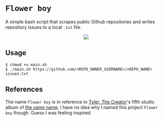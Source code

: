 # `Flower boy`

A simple bash script that scrapes public Github repositories and writes repository issues to a local `.txt` file.

<div align="center">
    <img src="https://upload.wikimedia.org/wikipedia/en/thumb/c/c3/Tyler%2C_the_Creator_-_Flower_Boy.png/220px-Tyler%2C_the_Creator_-_Flower_Boy.png">
</div>

## Usage 

```console
$ chmod +x main.sh
$ ./main.sh https://github.com/<REPO_OWNER_USERNAME>/<REPO_NAME> issues.txt
```

## References

The name `Flower boy` is in reference to [Tyler, The Creator](https://genius.com/artists/Tyler-the-creator)'s fifth studio album of [the same name](https://en.wikipedia.org/wiki/Flower_Boy). I have no idea why I named this project `Flower boy` though. Guess I was feeling inspired.